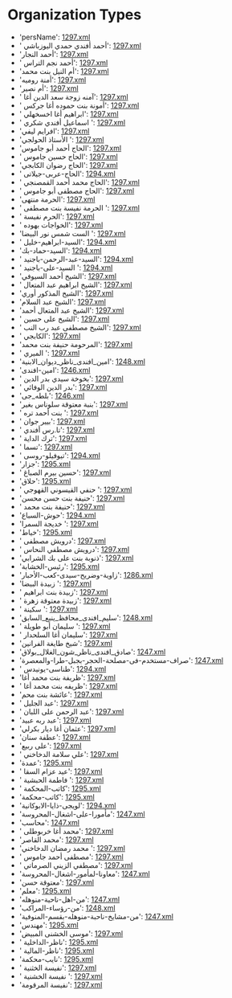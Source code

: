 # Organization Types
 * 'persName'‎: [1297.xml](/Project-Cairo-Urban-News/CairoUrbanNews/blob/master/articles/arabic/1297.xml)
 * ' أحمد أفندي حمدي اليوزباشي'‎: [1297.xml](/Project-Cairo-Urban-News/CairoUrbanNews/blob/master/articles/arabic/1297.xml)
 * 'أحمد النجار'‎: [1297.xml](/Project-Cairo-Urban-News/CairoUrbanNews/blob/master/articles/arabic/1297.xml)
 * ' أحمد نجم التراس'‎: [1297.xml](/Project-Cairo-Urban-News/CairoUrbanNews/blob/master/articles/arabic/1297.xml)
 * 'أم النيل بنت محمد'‎: [1297.xml](/Project-Cairo-Urban-News/CairoUrbanNews/blob/master/articles/arabic/1297.xml)
 * 'أمنة روميه'‎: [1297.xml](/Project-Cairo-Urban-News/CairoUrbanNews/blob/master/articles/arabic/1297.xml)
 * 'أم نصير'‎: [1297.xml](/Project-Cairo-Urban-News/CairoUrbanNews/blob/master/articles/arabic/1297.xml)
 * ' آمنه زوجة سعد الدين أغا'‎: [1297.xml](/Project-Cairo-Urban-News/CairoUrbanNews/blob/master/articles/arabic/1297.xml)
 * ' أمونة بنت حموده أغا جركس'‎: [1297.xml](/Project-Cairo-Urban-News/CairoUrbanNews/blob/master/articles/arabic/1297.xml)
 * ' ابراهيم أغا اخسخهلي'‎: [1297.xml](/Project-Cairo-Urban-News/CairoUrbanNews/blob/master/articles/arabic/1297.xml)
 * ' اسماعيل أفندي شكري '‎: [1297.xml](/Project-Cairo-Urban-News/CairoUrbanNews/blob/master/articles/arabic/1297.xml)
 * 'افرايم ليفي'‎: [1297.xml](/Project-Cairo-Urban-News/CairoUrbanNews/blob/master/articles/arabic/1297.xml)
 * 'الأستاذ الحولجي '‎: [1297.xml](/Project-Cairo-Urban-News/CairoUrbanNews/blob/master/articles/arabic/1297.xml)
 * 'الحاج أحمد أبو جاموس'‎: [1297.xml](/Project-Cairo-Urban-News/CairoUrbanNews/blob/master/articles/arabic/1297.xml)
 * ' الحاج حسين جاموس'‎: [1297.xml](/Project-Cairo-Urban-News/CairoUrbanNews/blob/master/articles/arabic/1297.xml)
 * 'الحاج رضوان الكابجي'‎: [1297.xml](/Project-Cairo-Urban-News/CairoUrbanNews/blob/master/articles/arabic/1297.xml)
 * ' الحاج-عربى-جيلاتى'‎: [1294.xml](/Project-Cairo-Urban-News/CairoUrbanNews/blob/master/articles/arabic/1294.xml)
 * ' الحاج محمد أحمد القمصنجي'‎: [1297.xml](/Project-Cairo-Urban-News/CairoUrbanNews/blob/master/articles/arabic/1297.xml)
 * ' الحاج مصطفى أبو جاموس'‎: [1297.xml](/Project-Cairo-Urban-News/CairoUrbanNews/blob/master/articles/arabic/1297.xml)
 * 'الحرمة منتهى'‎: [1297.xml](/Project-Cairo-Urban-News/CairoUrbanNews/blob/master/articles/arabic/1297.xml)
 * ' الحرمة نفيسة بنت مصطفى '‎: [1297.xml](/Project-Cairo-Urban-News/CairoUrbanNews/blob/master/articles/arabic/1297.xml)
 * ' الحرم نفيسة'‎: [1297.xml](/Project-Cairo-Urban-News/CairoUrbanNews/blob/master/articles/arabic/1297.xml)
 * ' الخواجات بهوده'‎: [1297.xml](/Project-Cairo-Urban-News/CairoUrbanNews/blob/master/articles/arabic/1297.xml)
 * 'الست شمس نور البيضا '‎: [1297.xml](/Project-Cairo-Urban-News/CairoUrbanNews/blob/master/articles/arabic/1297.xml)
 * ' السيد-ابراهيم-خليل'‎: [1294.xml](/Project-Cairo-Urban-News/CairoUrbanNews/blob/master/articles/arabic/1294.xml)
 * 'السيد-حماد-بك'‎: [1294.xml](/Project-Cairo-Urban-News/CairoUrbanNews/blob/master/articles/arabic/1294.xml)
 * ' السيد-عبد-الرحمن-باجنيد'‎: [1294.xml](/Project-Cairo-Urban-News/CairoUrbanNews/blob/master/articles/arabic/1294.xml)
 * ' السيد-على-باجنيد '‎: [1294.xml](/Project-Cairo-Urban-News/CairoUrbanNews/blob/master/articles/arabic/1294.xml)
 * 'الشيخ أحمد السيوفي'‎: [1297.xml](/Project-Cairo-Urban-News/CairoUrbanNews/blob/master/articles/arabic/1297.xml)
 * ' الشيخ ابراهيم عبد المتعال'‎: [1297.xml](/Project-Cairo-Urban-News/CairoUrbanNews/blob/master/articles/arabic/1297.xml)
 * 'الشيخ المذكور أوري'‎: [1297.xml](/Project-Cairo-Urban-News/CairoUrbanNews/blob/master/articles/arabic/1297.xml)
 * 'الشيخ عبد السلام'‎: [1297.xml](/Project-Cairo-Urban-News/CairoUrbanNews/blob/master/articles/arabic/1297.xml)
 * 'الشيخ عبد المتعال أحمد'‎: [1297.xml](/Project-Cairo-Urban-News/CairoUrbanNews/blob/master/articles/arabic/1297.xml)
 * ' الشيخ على حسين'‎: [1297.xml](/Project-Cairo-Urban-News/CairoUrbanNews/blob/master/articles/arabic/1297.xml)
 * ' الشيخ مصطفى عبد رب النب'‎: [1297.xml](/Project-Cairo-Urban-News/CairoUrbanNews/blob/master/articles/arabic/1297.xml)
 * ' الكابجي'‎: [1297.xml](/Project-Cairo-Urban-News/CairoUrbanNews/blob/master/articles/arabic/1297.xml)
 * 'المرحومة حنيفة بنت محمد'‎: [1297.xml](/Project-Cairo-Urban-News/CairoUrbanNews/blob/master/articles/arabic/1297.xml)
 * ' الميري '‎: [1297.xml](/Project-Cairo-Urban-News/CairoUrbanNews/blob/master/articles/arabic/1297.xml)
 * 'امين_افندى_ناظر_ديوان_الابنية'‎: [1248.xml](/Project-Cairo-Urban-News/CairoUrbanNews/blob/master/articles/arabic/1248.xml)
 * 'امين-افندى'‎: [1246.xml](/Project-Cairo-Urban-News/CairoUrbanNews/blob/master/articles/arabic/1246.xml)
 * ' بخوخة سيدي بدر الدين'‎: [1297.xml](/Project-Cairo-Urban-News/CairoUrbanNews/blob/master/articles/arabic/1297.xml)
 * ' بدر الدين الوفائي'‎: [1297.xml](/Project-Cairo-Urban-News/CairoUrbanNews/blob/master/articles/arabic/1297.xml)
 * 'بلطه_جى'‎: [1246.xml](/Project-Cairo-Urban-News/CairoUrbanNews/blob/master/articles/arabic/1246.xml)
 * 'بنبة معتوقة سلوناس بغير'‎: [1297.xml](/Project-Cairo-Urban-News/CairoUrbanNews/blob/master/articles/arabic/1297.xml)
 * ' بنت أحمد تره '‎: [1297.xml](/Project-Cairo-Urban-News/CairoUrbanNews/blob/master/articles/arabic/1297.xml)
 * ' بيير جوان'‎: [1297.xml](/Project-Cairo-Urban-News/CairoUrbanNews/blob/master/articles/arabic/1297.xml)
 * ' تا.رس أفندي'‎: [1297.xml](/Project-Cairo-Urban-News/CairoUrbanNews/blob/master/articles/arabic/1297.xml)
 * ' ترك الداية'‎: [1297.xml](/Project-Cairo-Urban-News/CairoUrbanNews/blob/master/articles/arabic/1297.xml)
 * ' تسما'‎: [1297.xml](/Project-Cairo-Urban-News/CairoUrbanNews/blob/master/articles/arabic/1297.xml)
 * ' تيوفيلو-روسى'‎: [1294.xml](/Project-Cairo-Urban-News/CairoUrbanNews/blob/master/articles/arabic/1294.xml)
 * 'جزار'‎: [1295.xml](/Project-Cairo-Urban-News/CairoUrbanNews/blob/master/articles/arabic/1295.xml)
 * ' حسين بيرم الصباغ'‎: [1297.xml](/Project-Cairo-Urban-News/CairoUrbanNews/blob/master/articles/arabic/1297.xml)
 * 'حلاق'‎: [1295.xml](/Project-Cairo-Urban-News/CairoUrbanNews/blob/master/articles/arabic/1295.xml)
 * ' حنفي القيسوني القهوجي '‎: [1297.xml](/Project-Cairo-Urban-News/CairoUrbanNews/blob/master/articles/arabic/1297.xml)
 * 'حنيفة بنت حسن محسن'‎: [1297.xml](/Project-Cairo-Urban-News/CairoUrbanNews/blob/master/articles/arabic/1297.xml)
 * ' حنيفة بنت محمد'‎: [1297.xml](/Project-Cairo-Urban-News/CairoUrbanNews/blob/master/articles/arabic/1297.xml)
 * 'حوش-السباع'‎: [1294.xml](/Project-Cairo-Urban-News/CairoUrbanNews/blob/master/articles/arabic/1294.xml)
 * 'خديجة السمرا '‎: [1297.xml](/Project-Cairo-Urban-News/CairoUrbanNews/blob/master/articles/arabic/1297.xml)
 * 'خياط'‎: [1295.xml](/Project-Cairo-Urban-News/CairoUrbanNews/blob/master/articles/arabic/1295.xml)
 * ' درويش مصطفى'‎: [1297.xml](/Project-Cairo-Urban-News/CairoUrbanNews/blob/master/articles/arabic/1297.xml)
 * ' درويش مصطفي النحاس'‎: [1297.xml](/Project-Cairo-Urban-News/CairoUrbanNews/blob/master/articles/arabic/1297.xml)
 * 'ذنوبة بنت على بك الشرابي'‎: [1297.xml](/Project-Cairo-Urban-News/CairoUrbanNews/blob/master/articles/arabic/1297.xml)
 * 'رئيس-الخشابة'‎: [1295.xml](/Project-Cairo-Urban-News/CairoUrbanNews/blob/master/articles/arabic/1295.xml)
 * 'زاوية-وضريح-سيدى-كعب-الأحبار'‎: [1286.xml](/Project-Cairo-Urban-News/CairoUrbanNews/blob/master/articles/arabic/1286.xml)
 * 'زبيدة البيضا '‎: [1297.xml](/Project-Cairo-Urban-News/CairoUrbanNews/blob/master/articles/arabic/1297.xml)
 * ' زبيدة بنت ابراهيم'‎: [1297.xml](/Project-Cairo-Urban-News/CairoUrbanNews/blob/master/articles/arabic/1297.xml)
 * ' زبيدة معتوقة زهرة'‎: [1297.xml](/Project-Cairo-Urban-News/CairoUrbanNews/blob/master/articles/arabic/1297.xml)
 * ' سكينة '‎: [1297.xml](/Project-Cairo-Urban-News/CairoUrbanNews/blob/master/articles/arabic/1297.xml)
 * 'سليم_افندى_محافظ_ينبع_السابق'‎: [1248.xml](/Project-Cairo-Urban-News/CairoUrbanNews/blob/master/articles/arabic/1248.xml)
 * ' سليمان أبو طويلة '‎: [1297.xml](/Project-Cairo-Urban-News/CairoUrbanNews/blob/master/articles/arabic/1297.xml)
 * ' سليمان أغا السلحدار'‎: [1297.xml](/Project-Cairo-Urban-News/CairoUrbanNews/blob/master/articles/arabic/1297.xml)
 * 'شيخ طايغة الفرانين'‎: [1297.xml](/Project-Cairo-Urban-News/CairoUrbanNews/blob/master/articles/arabic/1297.xml)
 * 'صادق_افندى_ناظر_شون_الغلال_بولاق'‎: [1247.xml](/Project-Cairo-Urban-News/CairoUrbanNews/blob/master/articles/arabic/1247.xml)
 * 'صراف-مستخدم-فى-مصلحة-الحجر-بجبل-طرا-والمعصرة'‎: [1247.xml](/Project-Cairo-Urban-News/CairoUrbanNews/blob/master/articles/arabic/1247.xml)
 * ' طناسى-يونيدس'‎: [1294.xml](/Project-Cairo-Urban-News/CairoUrbanNews/blob/master/articles/arabic/1294.xml)
 * 'ظريفة بنت محمد أغا'‎: [1297.xml](/Project-Cairo-Urban-News/CairoUrbanNews/blob/master/articles/arabic/1297.xml)
 * ' ظريفه بنت محمد أغا'‎: [1297.xml](/Project-Cairo-Urban-News/CairoUrbanNews/blob/master/articles/arabic/1297.xml)
 * 'عائشة بنت محم'‎: [1297.xml](/Project-Cairo-Urban-News/CairoUrbanNews/blob/master/articles/arabic/1297.xml)
 * ' عبد الجليل'‎: [1297.xml](/Project-Cairo-Urban-News/CairoUrbanNews/blob/master/articles/arabic/1297.xml)
 * ' عبد الرحمن على اللبان'‎: [1297.xml](/Project-Cairo-Urban-News/CairoUrbanNews/blob/master/articles/arabic/1297.xml)
 * 'عبد ربه عبيد'‎: [1297.xml](/Project-Cairo-Urban-News/CairoUrbanNews/blob/master/articles/arabic/1297.xml)
 * 'عثمان أغا ديار بكرلي'‎: [1297.xml](/Project-Cairo-Urban-News/CairoUrbanNews/blob/master/articles/arabic/1297.xml)
 * 'عطفة سنان'‎: [1297.xml](/Project-Cairo-Urban-News/CairoUrbanNews/blob/master/articles/arabic/1297.xml)
 * 'على ربيع'‎: [1297.xml](/Project-Cairo-Urban-News/CairoUrbanNews/blob/master/articles/arabic/1297.xml)
 * ' علي سلامة الدخاخني'‎: [1297.xml](/Project-Cairo-Urban-News/CairoUrbanNews/blob/master/articles/arabic/1297.xml)
 * 'عمدة'‎: [1295.xml](/Project-Cairo-Urban-News/CairoUrbanNews/blob/master/articles/arabic/1295.xml)
 * ' عيد عزام السقا'‎: [1297.xml](/Project-Cairo-Urban-News/CairoUrbanNews/blob/master/articles/arabic/1297.xml)
 * ' فاطمة الحبشية '‎: [1297.xml](/Project-Cairo-Urban-News/CairoUrbanNews/blob/master/articles/arabic/1297.xml)
 * ' كاتب-المحكمة'‎: [1295.xml](/Project-Cairo-Urban-News/CairoUrbanNews/blob/master/articles/arabic/1295.xml)
 * 'كاتب-محكمة'‎: [1295.xml](/Project-Cairo-Urban-News/CairoUrbanNews/blob/master/articles/arabic/1295.xml)
 * 'لويجى-ذايا-الابوكانية'‎: [1294.xml](/Project-Cairo-Urban-News/CairoUrbanNews/blob/master/articles/arabic/1294.xml)
 * 'مأمورا-على-اشغال-المحروسة'‎: [1247.xml](/Project-Cairo-Urban-News/CairoUrbanNews/blob/master/articles/arabic/1247.xml)
 * 'محاسب'‎: [1247.xml](/Project-Cairo-Urban-News/CairoUrbanNews/blob/master/articles/arabic/1247.xml)
 * ' محمد أغا خربوطلى'‎: [1297.xml](/Project-Cairo-Urban-News/CairoUrbanNews/blob/master/articles/arabic/1297.xml)
 * 'محمد القاصر'‎: [1297.xml](/Project-Cairo-Urban-News/CairoUrbanNews/blob/master/articles/arabic/1297.xml)
 * 'محمد رمضان الدخاخني '‎: [1297.xml](/Project-Cairo-Urban-News/CairoUrbanNews/blob/master/articles/arabic/1297.xml)
 * ' مصطفى أحمد جاموس'‎: [1297.xml](/Project-Cairo-Urban-News/CairoUrbanNews/blob/master/articles/arabic/1297.xml)
 * ' مصطفي الزيني الصرماتي'‎: [1297.xml](/Project-Cairo-Urban-News/CairoUrbanNews/blob/master/articles/arabic/1297.xml)
 * 'معاونا-لمأمور-اشغال-المحروسة'‎: [1247.xml](/Project-Cairo-Urban-News/CairoUrbanNews/blob/master/articles/arabic/1247.xml)
 * 'معتوقة حسن'‎: [1297.xml](/Project-Cairo-Urban-News/CairoUrbanNews/blob/master/articles/arabic/1297.xml)
 * 'معلم'‎: [1295.xml](/Project-Cairo-Urban-News/CairoUrbanNews/blob/master/articles/arabic/1295.xml)
 * 'من-اهل-ناحية-منوهله'‎: [1247.xml](/Project-Cairo-Urban-News/CairoUrbanNews/blob/master/articles/arabic/1247.xml)
 * 'من-رؤساء-المراكب'‎: [1248.xml](/Project-Cairo-Urban-News/CairoUrbanNews/blob/master/articles/arabic/1248.xml)
 * 'من-مشايخ-ناحبة-منوهله-بقسم-المنوفية'‎: [1247.xml](/Project-Cairo-Urban-News/CairoUrbanNews/blob/master/articles/arabic/1247.xml)
 * 'مهندس'‎: [1295.xml](/Project-Cairo-Urban-News/CairoUrbanNews/blob/master/articles/arabic/1295.xml)
 * 'موسى الخشنى المبيض'‎: [1297.xml](/Project-Cairo-Urban-News/CairoUrbanNews/blob/master/articles/arabic/1297.xml)
 * ' ناظر-الداخلية'‎: [1295.xml](/Project-Cairo-Urban-News/CairoUrbanNews/blob/master/articles/arabic/1295.xml)
 * ' ناظر-المالية'‎: [1295.xml](/Project-Cairo-Urban-News/CairoUrbanNews/blob/master/articles/arabic/1295.xml)
 * 'نايب-محكمة'‎: [1295.xml](/Project-Cairo-Urban-News/CairoUrbanNews/blob/master/articles/arabic/1295.xml)
 * ' نفيسة الخثنية'‎: [1297.xml](/Project-Cairo-Urban-News/CairoUrbanNews/blob/master/articles/arabic/1297.xml)
 * ' نفيسة الخشنية '‎: [1297.xml](/Project-Cairo-Urban-News/CairoUrbanNews/blob/master/articles/arabic/1297.xml)
 * 'نفيسة المرقومة'‎: [1297.xml](/Project-Cairo-Urban-News/CairoUrbanNews/blob/master/articles/arabic/1297.xml)
